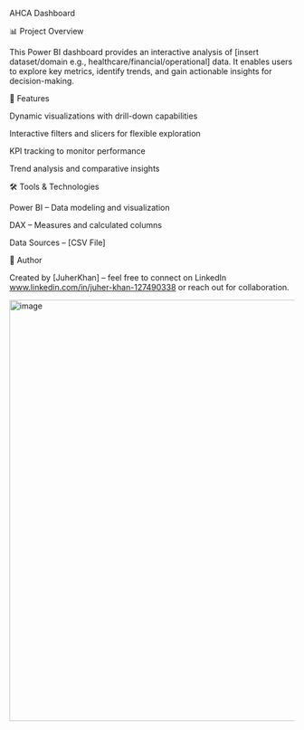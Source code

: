 AHCA Dashboard

📊 Project Overview

This Power BI dashboard provides an interactive analysis of [insert dataset/domain e.g., healthcare/financial/operational] data. It enables users to explore key metrics, identify trends, and gain actionable insights for decision-making.

🚀 Features

Dynamic visualizations with drill-down capabilities

Interactive filters and slicers for flexible exploration

KPI tracking to monitor performance

Trend analysis and comparative insights

🛠️ Tools & Technologies

Power BI – Data modeling and visualization

DAX – Measures and calculated columns

Data Sources – [CSV File]

📢 Author

Created by [JuherKhan] – feel free to connect on LinkedIn www.linkedin.com/in/juher-khan-127490338 or reach out for collaboration.

<img width="1325" height="745" alt="image" src="https://github.com/user-attachments/assets/6d927174-f392-4473-9979-9e8a05f5b020" />
